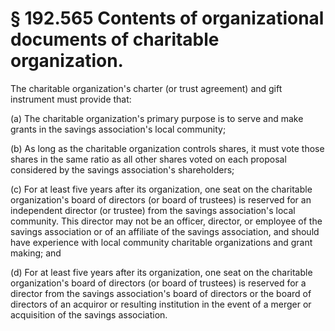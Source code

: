 # § 192.565   Contents of organizational documents of charitable organization.

The charitable organization's charter (or trust agreement) and gift instrument must provide that:


(a) The charitable organization's primary purpose is to serve and make grants in the savings association's local community;


(b) As long as the charitable organization controls shares, it must vote those shares in the same ratio as all other shares voted on each proposal considered by the savings association's shareholders;


(c) For at least five years after its organization, one seat on the charitable organization's board of directors (or board of trustees) is reserved for an independent director (or trustee) from the savings association's local community. This director may not be an officer, director, or employee of the savings association or of an affiliate of the savings association, and should have experience with local community charitable organizations and grant making; and


(d) For at least five years after its organization, one seat on the charitable organization's board of directors (or board of trustees) is reserved for a director from the savings association's board of directors or the board of directors of an acquiror or resulting institution in the event of a merger or acquisition of the savings association.





